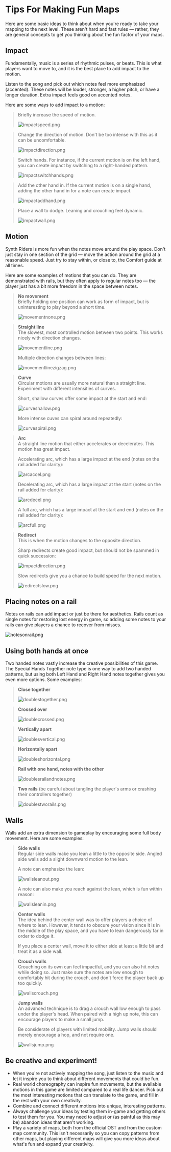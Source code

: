 # Tips For Making Fun Maps

Here are some basic ideas to think about when you're ready to take your mapping to the next level. These aren't hard and fast rules — rather, they are general concepts to get you thinking about the fun factor of your maps.

## Impact

Fundamentally, music is a series of rhythmic pulses, or beats. This is what players want to move to, and it is the best place to add impact to the motion.

Listen to the song and pick out which notes feel more emphasized (accented). These notes will be louder, stronger, a higher pitch, or have a longer duration. Extra impact feels good on accented notes.

Here are some ways to add impact to a motion:

> Briefly increase the speed of motion.
>
> ![impactspeed.png](http://localhost:8080/mapping/tips/impactspeed.png)

> Change the direction of motion. Don't be too intense with this as it can be uncomfortable.
>
> ![impactdirection.png](http://localhost:8080/mapping/tips/impactdirection.png)

> Switch hands. For instance, if the current motion is on the left hand, you can create impact by switching to a right-handed pattern.
>
> ![impactswitchhands.png](http://localhost:8080/mapping/tips/impactswitchhands.png)

> Add the other hand in. If the current motion is on a single hand, adding the other hand in for a note can create impact.
>
> ![impactaddhand.png](http://localhost:8080/mapping/tips/impactaddhand.png)

> Place a wall to dodge. Leaning and crouching feel dynamic.
>
> ![impactwall.png](http://localhost:8080/mapping/tips/impactwall.png)

## Motion

Synth Riders is more fun when the notes move around the play space. Don't just stay in one section of the grid — move the action around the grid at a reasonable speed. Just try to stay within, or close to, the Comfort guide at all times.

Here are some examples of motions that you can do. They are demonstrated with rails, but they often apply to regular notes too — the player just has a bit more freedom in the space between notes.

> **No movement**  
> Briefly holding one position can work as form of impact, but is uninteresting to play beyond a short time.
>
> ![movementnone.png](http://localhost:8080/mapping/tips/movementnone.png)

> **Straight line**  
> The slowest, most controlled motion between two points. This works nicely with direction changes.
>
> ![movementline.png](http://localhost:8080/mapping/tips/movementline.png)
>
> Multiple direction changes between lines:
>
> ![movementlinezigzag.png](http://localhost:8080/mapping/tips/movementlinezigzag.png)

> **Curve**  
> Circular motions are usually more natural than a straight line. Experiment with different intensities of curves.
>
> Short, shallow curves offer some impact at the start and end:
>
> ![curveshallow.png](http://localhost:8080/mapping/tips/curveshallow.png)
>
> More intense cuves can spiral around repeatedly:
>
> ![curvespiral.png](http://localhost:8080/mapping/tips/curvespiral.png)

> **Arc**  
> A straight line motion that either accelerates or decelerates. This motion has great impact.
>
> Accelerating arc, which has a large impact at the end (notes on the rail added for clarity):
>
> ![arcaccel.png](http://localhost:8080/mapping/tips/arcaccel.png)
>
> Decelerating arc, which has a large impact at the start (notes on the rail added for clarity):
>
> ![arcdecel.png](http://localhost:8080/mapping/tips/arcdecel.png)
>
> A full arc, which has a large impact at the start and end (notes on the rail added for clarity):
>
> ![arcfull.png](http://localhost:8080/mapping/tips/arcfull.png)

> **Redirect**  
> This is when the motion changes to the opposite direction.
>
> Sharp redirects create good impact, but should not be spammed in quick succession:
>
> ![impactdirection.png](http://localhost:8080/mapping/tips/impactdirection.png)
>
> Slow redirects give you a chance to build speed for the next motion.
>
> ![redirectslow.png](http://localhost:8080/mapping/tips/redirectslow.png)

## Placing notes on a rail

Notes on rails can add impact or just be there for aesthetics. Rails count as single notes for restoring lost energy in game, so adding some notes to your rails can give players a chance to recover from misses.

![notesonrail.png](http://localhost:8080/mapping/tips/notesonrail.png)

## Using both hands at once

Two handed notes vastly increase the creative possibilities of this game. The Special Hands Together note type is one way to add two handed patterns, but using both Left Hand and Right Hand notes together gives you even more options. Some examples:

> **Close together**
>
> ![doublestogether.png](http://localhost:8080/mapping/tips/doublestogether.png)

> **Crossed over**
>
> ![doublecrossed.png](http://localhost:8080/mapping/tips/doublecrossed.png)

> **Vertically apart**
>
> ![doublesvertical.png](http://localhost:8080/mapping/tips/doublesvertical.png)

> **Horizontally apart**
>
> ![doubleshorizontal.png](http://localhost:8080/mapping/tips/doubleshorizontal.png)

> **Rail with one hand, notes with the other**
>
> ![doublesrailandnotes.png](http://localhost:8080/mapping/tips/doublesrailandnotes.png)

> **Two rails** (be careful about tangling the player's arms or crashing their controllers together)
>
> ![doublestworails.png](http://localhost:8080/mapping/tips/doublestworails.png)

## Walls

Walls add an extra dimension to gameplay by encouraging some full body movement. Here are some examples:

> **Side walls**  
> Regular side walls make you lean a little to the opposite side. Angled side walls add a slight downward motion to the lean.
>
> A note can emphasize the lean:
>
> ![wallsleanout.png](http://localhost:8080/mapping/tips/wallsleanout.png)
>
> A note can also make you reach against the lean, which is fun within reason:
>
> ![wallsleanin.png](http://localhost:8080/mapping/tips/wallsleanin.png)

> **Center walls**  
> The idea behind the center wall was to offer players a choice of where to lean. However, it tends to obscure your vision since it is in the middle of the play space, and you have to lean dangerously far in order to dodge it.
>
> If you place a center wall, move it to either side at least a little bit and treat it as a side wall.

> **Crouch walls**  
> Crouching on its own can feel impactful, and you can also hit notes while doing so. Just make sure the notes are low enough to comfortably hit during the crouch, and don't force the player back up too quickly.
>
> ![wallscrouch.png](http://localhost:8080/mapping/tips/wallscrouch.png)

> **Jump walls**  
> An advanced technique is to drag a crouch wall low enough to pass under the player's head. When paired with a high up note, this can encourage players to make a small jump.
>
> Be considerate of players with limited mobility. Jump walls should merely encourage a hop, and not require one.
>
> ![wallsjump.png](http://localhost:8080/mapping/tips/wallsjump.png)

## Be creative and experiment!

- When you're not actively mapping the song, just listen to the music and let it inspire you to think about different movements that could be fun.
- Real world choreography can inspire fun movements, but the available motions in this game are limited compared to a real life dancer. Pick out the most interesting motions that can translate to the game, and fill in the rest with your own creativity.
- Combine and connect different motions into unique, interesting patterns.
- Always challenge your ideas by testing them in-game and getting others to test them for you. You may need to adjust or (as painful as this may be) abandon ideas that aren't working.
- Play a variety of maps, both from the official OST and from the custom map community. This isn't necessarily so you can copy patterns from other maps, but playing different maps will give you more ideas about what's fun and expand your creativity.
